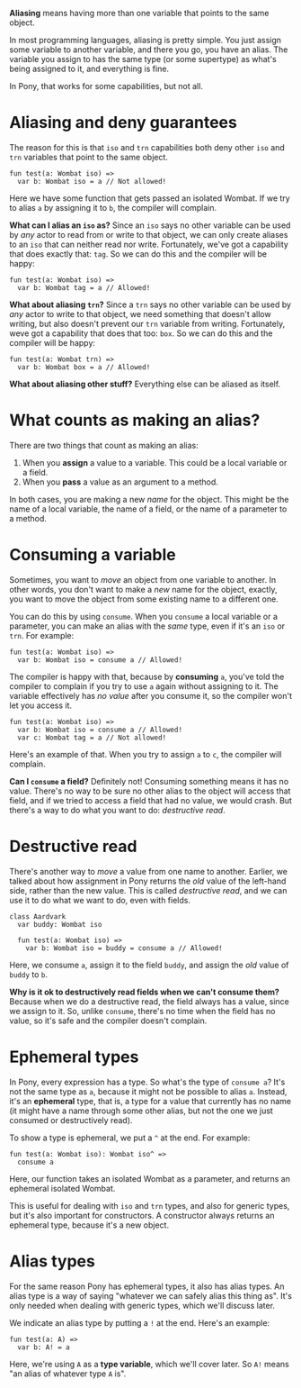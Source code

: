 __Aliasing__ means having more than one variable that points to the same object.

In most programming languages, aliasing is pretty simple. You just assign some variable to another variable, and there you go, you have an alias. The variable you assign to has the same type (or some supertype) as what's being assigned to it, and everything is fine.

In Pony, that works for some capabilities, but not all.

# Aliasing and deny guarantees

The reason for this is that `iso` and `trn` capabilities both deny other `iso` and `trn` variables that point to the same object.

```
fun test(a: Wombat iso) =>
  var b: Wombat iso = a // Not allowed!
```

Here we have some function that gets passed an isolated Wombat. If we try to alias `a` by assigning it to `b`, the compiler will complain.

__What can I alias an `iso` as?__ Since an `iso` says no other variable can be used by _any_ actor to read from or write to that object, we can only create aliases to an `iso` that can neither read nor write. Fortunately, we've got a capability that does exactly that: `tag`. So we can do this and the compiler will be happy:

```
fun test(a: Wombat iso) =>
  var b: Wombat tag = a // Allowed!
```

__What about aliasing `trn`?__ Since a `trn` says no other variable can be used by _any_ actor to write to that object, we need something that doesn't allow writing, but also doesn't prevent our `trn` variable from writing. Fortunately, weve got a capability that does that too: `box`. So we can do this and the compiler will be happy:

```
fun test(a: Wombat trn) =>
  var b: Wombat box = a // Allowed!
```

__What about aliasing other stuff?__ Everything else can be aliased as itself.

# What counts as making an alias?

There are two things that count as making an alias:

1. When you __assign__ a value to a variable. This could be a local variable or a field.
2. When you __pass__ a value as an argument to a method.

In both cases, you are making a new _name_ for the object. This might be the name of a local variable, the name of a field, or the name of a parameter to a method.

# Consuming a variable

Sometimes, you want to _move_ an object from one variable to another. In other words, you don't want to make a _new_ name for the object, exactly, you want to move the object from some existing name to a different one.

You can do this by using `consume`. When you `consume` a local variable or a parameter, you can make an alias with the _same_ type, even if it's an `iso` or `trn`. For example:


```
fun test(a: Wombat iso) =>
  var b: Wombat iso = consume a // Allowed!
```

The compiler is happy with that, because by __consuming__ `a`, you've told the compiler to complain if you try to use `a` again without assigning to it. The variable effectively has _no value_ after you consume it, so the compiler won't let you access it.

```
fun test(a: Wombat iso) =>
  var b: Wombat iso = consume a // Allowed!
  var c: Wombat tag = a // Not allowed!
```

Here's an example of that. When you try to assign `a` to `c`, the compiler will complain.

__Can I `consume` a field?__ Definitely not! Consuming something means it has no value. There's no way to be sure no other alias to the object will access that field, and if we tried to access a field that had no value, we would crash. But there's a way to do what you want to do: _destructive read_.

# Destructive read

There's another way to _move_ a value from one name to another. Earlier, we talked about how assignment in Pony returns the _old_ value of the left-hand side, rather than the new value. This is called _destructive read_, and we can use it to do what we want to do, even with fields.

```
class Aardvark
  var buddy: Wombat iso

  fun test(a: Wombat iso) =>
    var b: Wombat iso = buddy = consume a // Allowed!
```

Here, we consume `a`, assign it to the field `buddy`, and assign the _old_ value of `buddy` to `b`.

__Why is it ok to destructively read fields when we can't consume them?__ Because when we do a destructive read, the field always has a value, since we assign to it. So, unlike `consume`, there's no time when the field has no value, so it's safe and the compiler doesn't complain.

# Ephemeral types

In Pony, every expression has a type. So what's the type of `consume a`? It's not the same type as `a`, because it might not be possible to alias `a`. Instead, it's an __ephemeral__ type, that is, a type for a value that currently has no name (it might have a name through some other alias, but not the one we just consumed or destructively read).

To show a type is ephemeral, we put a `^` at the end. For example:

```
fun test(a: Wombat iso): Wombat iso^ =>
  consume a
```

Here, our function takes an isolated Wombat as a parameter, and returns an ephemeral isolated Wombat.

This is useful for dealing with `iso` and `trn` types, and also for generic types, but it's also important for constructors. A constructor always returns an ephemeral type, because it's a new object.

# Alias types

For the same reason Pony has ephemeral types, it also has alias types. An alias type is a way of saying "whatever we can safely alias this thing as". It's only needed when dealing with generic types, which we'll discuss later.

We indicate an alias type by putting a `!` at the end. Here's an example:

```
fun test(a: A) =>
  var b: A! = a
```

Here, we're using `A` as a __type variable__, which we'll cover later. So `A!` means "an alias of whatever type `A` is".
